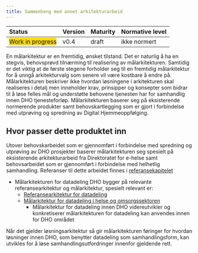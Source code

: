 ```yaml
---
title: Sammenheng med annet arkitekturarbeid
---
```


| Status | Version | Maturity | Normative level |
|:-------------|:------------------|:------|:-------|
| <span style="background-color:gold">Work in progress</span> | v0.4 | draft | ikke normert |

En målarkitektur er en fremtidig, ønsket tilstand. Det er naturlig å ha en stegvis, behovsprøvd tilnærming til realisering av målarkitekturen. Samtidig er det viktig at de første stegene forholder seg til en fremtidig målarkitektur for å unngå arkitekturvalg som senere vil være kostbare å endre på. Målarkitekturen beskriver ikke hvordan løsningene i arkitekturen skal realiseres i detalj men inneholder krav, prinsipper og konsepter som bidrar til å løse felles mål og understøtte behovene tjenesten har for samhandlig innen DHO tjenesteforløp. Målarkitekturen baserer seg på eksisterende normerende produkter samt behovskartlegging som er gjort i forbindelse med utprøving og spredning av Digital Hjemmeoppfølging.

## Hvor passer dette produktet inn

Utover behovskarbeidet som er gjennomført i forbindelse med spredning og utprøving av DHO prosjekter baserer målarkitekturen seg spesielt på eksisterende arkitekturarbeid fra Direktoratet for e-helse samt behovsarbeidet som er gjennomført i forbindelse med helhetlig samhandling. Referanser til dette arbeidet finnes i [referansekapitelet](referanser/index.html)

* Målarkitekturen for datadeling DHO bygger på relevante referansearkitektur og målarkitektur, spesielt relevant er:
  * [Referansearkitektur for datadeling](https://www.ehelse.no/standardisering/standarder/referansearkitektur-for-datadeling)
  * [Målarkitektur for datadeling i helse og omsorgssektoren](https://www.ehelse.no/standardisering/standarder/malarkitektur-for-datadeling-i-helse-og-omsorgssektoren) 
    * Målarkitektur for datadeling innen DHO videreutvikler og konkretiserer målarkitekturen for datadeling kan anvendes innen for DHO området

Når det gjelder løsningsarkitektur så gir målarkitekturen føringer for hvordan løsninger innen DHO, som benytter datadeling som samhandlingsform, kan utvikles for å løse samhandlingsutfordringer innenfor gjeldende rett.
